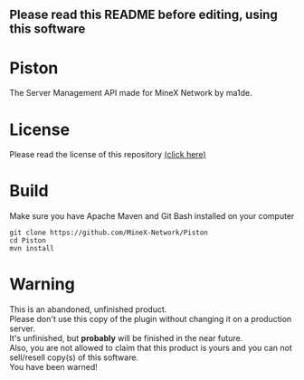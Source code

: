 ## Please read this README before editing, using this software

# Piston
The Server Management API made for MineX Network by ma1de.

# License
Please read the license of this repository [(click here)](https://github.com/MineX-Network/Piston/blob/main/LICENSE)

# Build
Make sure you have Apache Maven and Git Bash installed on your computer
```
git clone https://github.com/MineX-Network/Piston 
cd Piston
mvn install
```


# Warning
This is an abandoned, unfinished product. <br/>
Please don't use this copy of the plugin without changing it on a production server. <br/>
It's unfinished, but **probably** will be finished in the near future. <br/>
Also, you are not allowed to claim that this product is yours and you can not sell/resell copy(s) of this software. <br/>
You have been warned!
